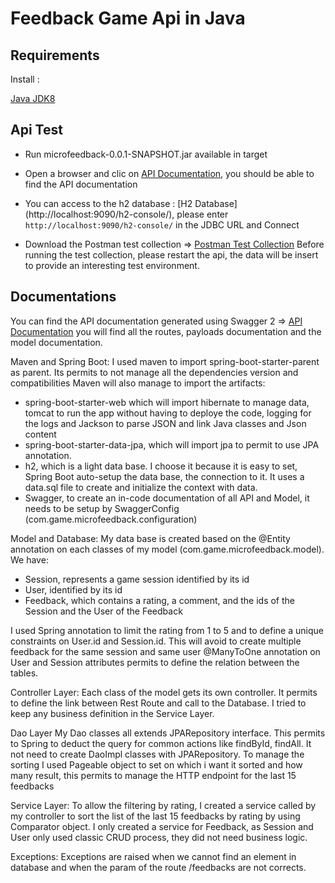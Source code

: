 # Feedback Game Api in Java

## Requirements
Install :

[Java JDK8](https://www.oracle.com/technetwork/java/javase/downloads/jdk8-downloads-2133151.html)

## Api Test
- Run microfeedback-0.0.1-SNAPSHOT.jar available in target
- Open a browser and clic on [API Documentation](http://localhost:9090/swagger-ui.html#/), you should be able to find the API documentation
- You can access to the h2 database : [H2 Database] (http://localhost:9090/h2-console/), please enter `http://localhost:9090/h2-console/` in the JDBC URL and Connect

- Download the Postman test collection => [Postman Test Collection](https://www.getpostman.com/collections/6ae54ad0dce5928f6a46)
Before running the test collection, please restart the api, the data will be insert to provide an interesting test environment.


## Documentations
You can find the API documentation generated using Swagger 2 => [API Documentation](http://localhost:9090/swagger-ui.html#/)
you will find all the routes, payloads documentation and the model documentation.


Maven and Spring Boot:
I used maven to import spring-boot-starter-parent as parent. Its permits to not manage all the dependencies version and compatibilities
Maven will also manage to import the artifacts:
- spring-boot-starter-web which will import hibernate to manage data, tomcat to run the app without having to deploye the code, logging for the logs and Jackson to parse JSON and link Java classes and Json content
- spring-boot-starter-data-jpa, which will import jpa to permit to use JPA annotation.
- h2, which is a light data base. I choose it because it is easy to set, Spring Boot auto-setup the data base, the connection to it. It uses a data.sql file to create and initialize the context with data.
- Swagger, to create an in-code documentation of all API and Model, it needs to be setup by SwaggerConfig (com.game.microfeedback.configuration)

Model and Database:
My data base is created based on the @Entity annotation on each classes of my model (com.game.microfeedback.model).
We have:
- Session, represents a game session identified by its id
- User, identified by its id
- Feedback, which contains a rating, a comment, and the ids of the Session and the User of the Feedback

I used Spring annotation to limit the rating from 1 to 5 and to define a unique constraints on User.id and Session.id. This will avoid to create multiple feedback for the same session and same user
@ManyToOne annotation on User and Session attributes permits to define the relation between the tables.

Controller Layer:
Each class of the model gets its own controller. It permits to define the link between Rest Route and call to the Database.
I tried to keep any business definition in the Service Layer.

Dao Layer
My Dao classes all extends JPARepository interface. This permits to Spring to deduct the query for common actions like findById, findAll.
It not need to create DaoImpl classes with JPARepository.
To manage the sorting I used Pageable object to set on which i want it sorted and how many result, this permits to manage the HTTP endpoint for the last 15 feedbacks

Service Layer:
To allow the filtering by rating, I created a service called by my controller to sort the list of the last 15 feedbacks by rating by using Comparator object.
I only created a service for Feedback, as Session and User only used classic CRUD process, they did not need business logic.

Exceptions:
Exceptions are raised when we cannot find an element in database and when the param of the route /feedbacks are not corrects.



